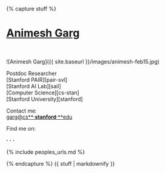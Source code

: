 {% capture stuff %}


# <a href="{{ site.baseurl }}/" id="home">Animesh Garg</a>
<br>
<!--![Animesh with Bay Bridge in background]({{ site.baseurl }}/images/animesh_headshot.png) -->
<!--![Animesh with Bay Bridge in background]({{ site.baseurl }}/images/animesh-gg-sf-nov14-2.jpg)  -->

<!-- <img src='{{ site.baseurl }}/images/animesh-feb15.jpg'  onmouseover="this.src='{{ site.baseurl }}/images/animesh-gg-sf-nov14-3.jpg';" onmouseout="this.src='{{ site.baseurl }}/images/animesh-feb15.jpg';" />
 -->

<!-- [![Animesh Garg]({{ site.baseurl }}/images/animesh-philly-nov15.jpg)]({{ site.baseurl }}/)  -->

![Animesh Garg]({{ site.baseurl }}/images/animesh-feb15.jpg)

Postdoc Researcher  
[Stanford PAIR][pair-svl]  
[Stanford AI Lab][sail]  
[Computer Science][cs-stan]  
[Stanford University][stanford]  

<!-- Email me: [<i class="fa fa-envelope fa-lg"></i>](javascript:toggleblock('emailAdd')) 
<i id = "emailAdd"> [animesh**&#xb7;**garg@berkeley**&#xb7;**edu](mailto:animesh.garg@berkeley.edu) </i>
<script xml:space="preserve" language="JavaScript">
			hideblock('emailAdd');
</script>
 -->
<!--[<i class="fa fa-envelope fa-lg"></i>](): [animesh**&#xb7;**garg@berkeley**&#xb7;**edu](mailto:animesh.garg@berkeley.edu)-->
Contact me:  
[<span style="font-size: 98%">garg@cs**&#xb7;**stanford**&#xb7;**edu </span>](mailto:garg@cs.stanford.edu)

Find me on:  
<!--[**Blog**](http://animesh-garg.blogspot.com/)   **&#xb7;** -->
[<i class="fa fa-git fa-lg"></i>](https://github.com/animesh-garg) **&#xb7;** 
[<i class="fa fa-twitter fa-lg"></i>](https://twitter.com/animesh_garg) **&#xb7;**
[<i class="fa fa-linkedin fa-lg"></i>](http://www.linkedin.com/in/animeshgarg) **&#xb7;**
[<i class="fa fa-facebook-square fa-lg"></i>](https://www.facebook.com/garganimesh)    

<!--
<a class="twitter-timeline" data-dnt="true" href="https://twitter.com/Animesh_Garg" data-widget-id="536483931428618240">Tweets by @Animesh_Garg</a>
<script>!function(d,s,id){var js,fjs=d.getElementsByTagName(s)[0],p=/^http:/.test(d.location)?'http':'https';if(!d.getElementById(id)){js=d.createElement(s);js.id=id;js.src=p+"://platform.twitter.com/widgets.js";fjs.parentNode.insertBefore(js,fjs);}}(document,"script","twitter-wjs");</script>
-->
{% include peoples_urls.md %}

{% endcapture %}
{{ stuff | markdownify }}
